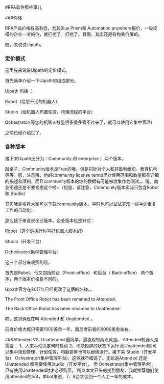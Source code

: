 #RPA软件那些事儿

###价格

RPA产品价格有高有低，尤其Blue Prism和 Automation anywhere报价，一般规模的企业一听报价，就打扰了，打扰了。且慢，其实还是有物美价廉的。

嗯，来说说Uipath。

### 定价模式

这里先来说说Uipath的定价模式。

首先简单介绍一下Uipath的组成部分。

Uipath 包括 ：

Robot（给您干活的机器人）

Studio（给机器人布置任务，梳理流程的平台）

Ochestrator(等您的机器人数量很多很多管不过来了，就可以使用它集中管理)

之前已经介绍过了。
### 各种版本

接下来Uipath还分为：Community 和 enterprise； 两个版本。

敲桌子，Community版本是Free的哦，但是只针对个人和非盈利组织，教育机构等等。嗯，注意哦，他的community license terms里对使用范围和数量都有详细的描述和限制，而且community版本的你的数据有可能被收集作为测试。。嗯。商业用途还是不要考虑这个啦~（但是，请注意，Community版本实际只包含Robot 和 Studio）

其实我是推荐大家可以下载community版本，平时也可以试试实现一些手边重复工作的自动化。

那么接下来说说企业版本，企业版本也是针对：

Robot（这个是执行你写好机器人脚本的）

Studio（开发平台）

Ochestrator(集中管理平台)

这三个部分来收费的哦。

首先是Robot，他又包括前台（Front-office） 和后台（ Back-office） 两个版本，两个版本价格是不同的。

Uipath官方在2017年已经更改了这俩的名称。。

The Front Office Robot has been renamed to Attended.

The Back Office Robot has been renamed to Unattended.

嗯，这哥俩现在叫 Attended 和 Unattended 。

前者价格大概只需要1000美金一年，而后者前者的6000美金左右。

###Attended VS. Unattended
最简单，最直观的两点就是。
Attended机器人是需要：
1、人来手动决定何时启动
2、不能锁屏的状态下运行
而Unattended则可以集中规划管理，计划任务，电脑锁屏也可以继续运行。接下来 Studio（开发平台） Ochestrator(集中管理平台)，这倆就不细说了。无论是Attended 还是 Unattended 都需要使用Studio（开发平台）。
但 Ochestrator(集中管理平台)，只有使用Unattended时才必须购买。
所以本文开头的提到朋友，我就推荐他们使用attended的bot，单bot来说，7、8台才达到一个人工一年的成本。





